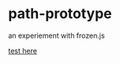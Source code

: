 path-prototype
==============

an experiement with frozen.js

[test here](http://pfirpfel.github.io/path-prototype/)
